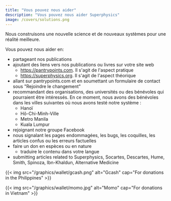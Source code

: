 ```yaml
---
title: "Vous pouvez nous aider"
description: "Vous pouvez nous aider Superphysics"
image: /covers/solutions.png
---
```


Nous construisons une nouvelle science et de nouveaux systèmes pour une réalité meilleure. 

Vous pouvez nous aider en:

- partageant nos publications
- ajoutant des liens vers nos publications ou livres sur votre site web
  - https://pantrypoints.com. Il s'agit de l'aspect pratique
  - https://superphysics.org. Il s'agit de l'aspect théorique
- allant sur pantrypoints.com et en soumettant un formulaire de contact sous "Rejoindre le changement"
- recommandant des organisations, des universités ou des bénévoles qui pourraient être intéressés. En ce moment, nous avons des bénévoles dans les villes suivantes où nous avons testé notre système :
  - Hanoï
  - Hô-Chi-Minh-Ville
  - Metro Manila
  - Kuala Lumpur
- rejoignant notre groupe Facebook
- nous signalant les pages endommagées, les bugs, les coquilles, les articles confus ou les erreurs factuelles
- faire un don en espèces ou en nature
  - traduire le contenu dans votre langue
- submitting articles related to Superphysics, Socartes, Descartes, Hume, Smith, Spinoza, Ibn-Khaldun, Alternative Medicine

{{< img src="/graphics/wallet/gcash.png" alt="Gcash" cap="For donations in the Philippines" >}}

{{< img src="/graphics/wallet/momo.jpg" alt="Momo" cap="For donations in Vietnam" >}}

  